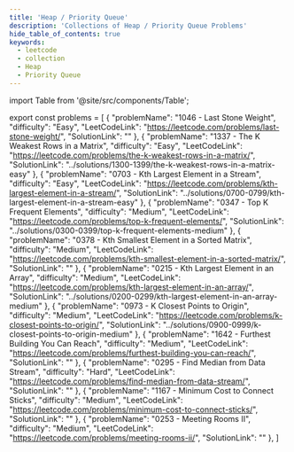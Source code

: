 ```yaml
---
title: 'Heap / Priority Queue'
description: 'Collections of Heap / Priority Queue Problems'
hide_table_of_contents: true
keywords:
  - leetcode
  - collection
  - Heap
  - Priority Queue
---
```


import Table from '@site/src/components/Table';

export const problems = [
  {
    "problemName": "1046 - Last Stone Weight",
    "difficulty": "Easy",
    "LeetCodeLink": "https://leetcode.com/problems/last-stone-weight/",
    "SolutionLink": ""
  },
  {
    "problemName": "1337 - The K Weakest Rows in a Matrix",
    "difficulty": "Easy",
    "LeetCodeLink": "https://leetcode.com/problems/the-k-weakest-rows-in-a-matrix/",
    "SolutionLink": "../solutions/1300-1399/the-k-weakest-rows-in-a-matrix-easy"
  },
  {
    "problemName": "0703 - Kth Largest Element in a Stream",
    "difficulty": "Easy",
    "LeetCodeLink": "https://leetcode.com/problems/kth-largest-element-in-a-stream/",
    "SolutionLink": "../solutions/0700-0799/kth-largest-element-in-a-stream-easy"
  },
  {
    "problemName": "0347 - Top K Frequent Elements",
    "difficulty": "Medium",
    "LeetCodeLink": "https://leetcode.com/problems/top-k-frequent-elements/",
    "SolutionLink": "../solutions/0300-0399/top-k-frequent-elements-medium"
  },
  {
    "problemName": "0378 - Kth Smallest Element in a Sorted Matrix",
    "difficulty": "Medium",
    "LeetCodeLink": "https://leetcode.com/problems/kth-smallest-element-in-a-sorted-matrix/",
    "SolutionLink": ""
  },
  {
    "problemName": "0215 - Kth Largest Element in an Array",
    "difficulty": "Medium",
    "LeetCodeLink": "https://leetcode.com/problems/kth-largest-element-in-an-array/",
    "SolutionLink": "../solutions/0200-0299/kth-largest-element-in-an-array-medium"
  },
  {
    "problemName": "0973 - K Closest Points to Origin",
    "difficulty": "Medium",
    "LeetCodeLink": "https://leetcode.com/problems/k-closest-points-to-origin/",
    "SolutionLink": "../solutions/0900-0999/k-closest-points-to-origin-medium"
  },
  {
    "problemName": "1642 - Furthest Building You Can Reach",
    "difficulty": "Medium",
    "LeetCodeLink": "https://leetcode.com/problems/furthest-building-you-can-reach/",
    "SolutionLink": ""
  },
  {
    "problemName": "0295 - Find Median from Data Stream",
    "difficulty": "Hard",
    "LeetCodeLink": "https://leetcode.com/problems/find-median-from-data-stream/",
    "SolutionLink": ""
  },
  {
    "problemName": "1167 - Minimum Cost to Connect Sticks",
    "difficulty": "Medium",
    "LeetCodeLink": "https://leetcode.com/problems/minimum-cost-to-connect-sticks/",
    "SolutionLink": ""
  },
  {
    "problemName": "0253 - Meeting Rooms II",
    "difficulty": "Medium",
    "LeetCodeLink": "https://leetcode.com/problems/meeting-rooms-ii/",
    "SolutionLink": ""
  },
]

<Table 
    title=""
    data={problems}
    collectionLink="https://leetcode.com/list/ee1sb8l6"
/>